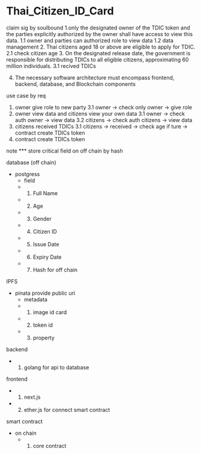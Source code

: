 # Thai_Citizen_ID_Card
claim sig by soulbound
1.only the designated owner of the TDIC token and the
parties explicitly authorized by the owner shall have access to view this data.
	1.1 owner and parties can authorized role to view data 
	1.2 data management 
2. Thai citizens aged 18 or above are eligible to apply for TDIC.
	2.1 check citizen age
3. On the designated release date, the government is responsible for distributing
TDICs to all eligible citizens, approximating 60 million individuals.
	3.1 recived TDICs

4. The necessary software architecture must encompass frontend, backend, database,
and Blockchain components

use case by req
1. owner give role to new party
	3.1 owner -> check only owner -> give role
2. owner view data and citizens view your own data
	3.1 owner -> check auth owner -> view data 
	3.2 citizens -> check auth citizens -> view data
3. citizens received TDICs 
	3.1 citizens -> received -> check age if ture -> contract create TDICs token 
4. contract create TDICs token 

note ***
store critical field on off chain by hash 

database (off chain)
- postgress 
	- field 
	- 1. Full Name
	- 2. Age
	- 3. Gender
	- 4. Citizen ID
  	- 5. Issue Date
	- 6. Expiry Date
	- 7. Hash for off chain

IPFS
- pinata provide public uri
	- metadata 
	- 1. image id card 
	- 2. token id
	- 3. property

backend 
- 1. golang for api to database 
	
frontend 
- 1. next.js 
- 2. ether.js for connect smart contract

smart contract 
- on chain
	- 1. core contract

	